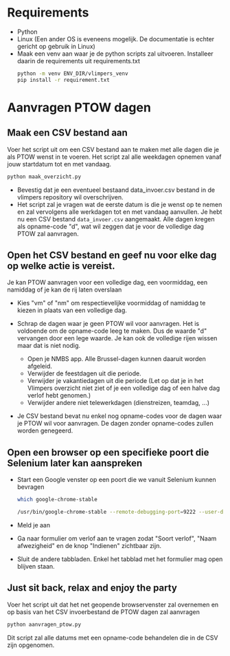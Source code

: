 # Requirements

- Python
- Linux (Een ander OS is eveneens mogelijk. De documentatie is echter gericht op gebruik in Linux)
- Maak een venv aan waar je de python scripts zal uitvoeren. Installeer daarin de requirements uit requirements.txt
  ```sh
  python -m venv ENV_DIR/vlimpers_venv
  pip install -r requirement.txt
  ```

# Aanvragen PTOW dagen

## Maak een CSV bestand aan
Voer het script uit om een CSV bestand aan te maken met alle dagen die je als PTOW wenst in te voeren. Het script zal alle weekdagen opnemen vanaf jouw startdatum tot en met vandaag.

```sh
python maak_overzicht.py
```
- Bevestig dat je een eventueel bestaand data_invoer.csv bestand in de vlimpers repository wil overschrijven.
- Het script zal je vragen wat de eerste datum is die je wenst op te nemen en zal vervolgens alle werkdagen tot en met vandaag aanvullen.
  Je hebt nu een CSV bestand `data_invoer.csv` aangemaakt. Alle dagen kregen als opname-code "d", wat wil zeggen dat je voor de volledige dag PTOW zal aanvragen.

## Open het CSV bestand en geef nu voor elke dag op welke actie is vereist. 
Je kan PTOW aanvragen voor een volledige dag, een voormiddag, een namiddag of je kan de rij laten overslaan

- Kies "vm" of "nm" om respectievelijke voormiddag of namiddag te kiezen in plaats van een volledige dag.

- Schrap de dagen waar je geen PTOW wil voor aanvragen. Het is voldoende om de opname-code leeg te maken. Dus de waarde "d" vervangen door een lege waarde. Je kan ook de volledige rijen wissen maar dat is niet nodig.

  - Open je NMBS app. Alle Brussel-dagen kunnen daaruit worden afgeleid.
  - Verwijder de feestdagen uit die periode.
  - Verwijder je vakantiedagen uit die periode (Let op dat je in het Vlimpers overzicht niet ziet of je een volledige dag of een halve dag verlof hebt genomen.)
  - Verwijder andere niet telewerkdagen (dienstreizen, teamdag, ...)

- Je CSV bestand bevat nu enkel nog opname-codes voor de dagen waar je PTOW wil voor aanvragen. De dagen zonder opname-codes zullen worden genegeerd.

## Open een browser op een specifieke poort die Selenium later kan aanspreken
- Start een Google venster op een poort die we vanuit Selenium kunnen bevragen
  ```sh
  which google-chrome-stable
  ```
  
  ```sh
  /usr/bin/google-chrome-stable --remote-debugging-port=9222 --user-data-dir=".config/google-chrome/Default" "https://vlimpers.vlaanderen.be/"
  ```

- Meld je aan
- Ga naar formulier om verlof aan te vragen zodat "Soort verlof", "Naam afwezigheid" en de knop "Indienen" zichtbaar zijn.
- Sluit de andere tabbladen. Enkel het tabblad met het formulier mag open blijven staan.

## Just sit back, relax and enjoy the party
Voer het script uit dat het net geopende browservenster zal overnemen en op basis van het CSV invoerbestand de PTOW dagen zal aanvragen
```sh
python aanvragen_ptow.py
```
Dit script zal alle datums met een opname-code behandelen die in de CSV zijn opgenomen.
